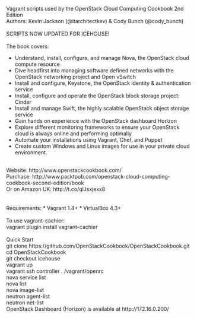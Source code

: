 Vagrant scripts used by the OpenStack Cloud Computing Cookbook 2nd Edition<br>
Authors: Kevin Jackson (@itarchitectkev)  & Cody Bunch (@cody_bunch)<br>
<br>
SCRIPTS NOW UPDATED FOR ICEHOUSE!<br>
<br>
The book covers:
* Understand, install, configure, and manage Nova, the OpenStack cloud compute resource
* Dive headfirst into managing software defined networks with the OpenStack networking project and Open vSwitch
* Install and configure, Keystone, the OpenStack identity & authentication service
* Install, configure and operate the OpenStack block storage project: Cinder
* Install and manage Swift, the highly scalable OpenStack object storage service
* Gain hands on experience with the OpenStack dashboard Horizon
* Explore different monitoring frameworks to ensure your OpenStack cloud is always online and performing optimally
* Automate your installations using Vagrant, Chef, and Puppet
* Create custom Windows and Linux images for use in your private cloud environment.
<br>
Website: http://www.openstackcookbook.com/<br>
Purchase: http://www.packtpub.com/openstack-cloud-computing-cookbook-second-edition/book<br>
Or on Amazon UK: http://t.co/qlJsxjexx8 <br>
<br>
<br>
Requirements:
* Vagrant 1.4+
* VirtualBox 4.3+
<br>
<br>To use vagrant-cachier:
<br>  vagrant plugin install vagrant-cachier
<br>
<br>
Quick Start<br>
git clone https://github.com/OpenStackCookbook/OpenStackCookbook.git<br>
cd OpenStackCookbook<br>
git checkout icehouse<br>
vagrant up<br>
vagrant ssh controller
. /vagrant/openrc<br>
nova service list<br>
nova list<br>
nova image-list<br>
neutron agent-list<br>
neutron net-list
<br>
OpenStack Dashboard (Horizon) is available at http://172.16.0.200/
<br>
